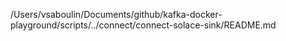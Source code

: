 /Users/vsaboulin/Documents/github/kafka-docker-playground/scripts/../connect/connect-solace-sink/README.md
